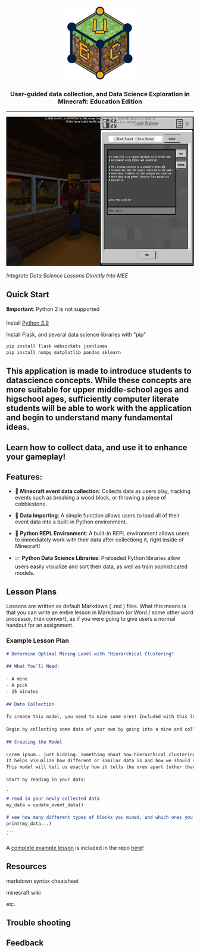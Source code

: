 <p align="center">
  <a href="https://github.com/ctakasakaubc/Minecraft_A-Minecraft_AI_Capstone">
    <img alt="UBC Data Science Addon for Minecraft: Education Edition" src="./Reference_Images/UBC_DS_Minecraft.png" height="200" />
  </a>
  <h3 align="center">User-guided data collection, and Data Science Exploration in Minecraft: Education Edition</h3>
</p>

---

<img alt="Image Showcasing the in-game Minecraft: Education Edition CodeBuilder with our REPL Environment app running inside" src="./Reference_Images/Minecraft_REPL.png" height="400"/>

_Integrate Data Science Lessons Directly Into MEE_

## Quick Start

**❗️Important**: Python 2 is not supported

Install [Python 3.9](https://www.python.org/downloads/)

Install Flask, and several data science libraries with "pip"

```bash
pip install flask websockets jsonlines 
pip install numpy matplotlib pandas sklearn
```

## This application is made to introduce students to datascience concepts. While these concepts are more suitable for upper middle-school ages and higschool ages, sufficiently computer literate students will be able to work with the application and begin to understand many fundamental ideas. 

## Learn how to collect data, and use it to enhance your gameplay!

## Features:

- 📁 __Minecraft event data collection__: Collects data as users play, tracking events such as breaking a wood block, or throwing a piece of cobblestone.
  
- 📑 __Data Importing__: A simple function allows users to load all of their event data into a built-in Python environment.
  
- 🐍 __Python REPL Environment__: A built-in REPL environment allows users to immediately work with their data after collectiong it, right inside of Minecraft!
  
- 📈 __Python Data Science Libraries__: Preloaded Python libraries allow users easily visualize and sort their data, as well as train sophisticated models.

## Lesson Plans

Lessons are written as default Markdown ( .md ) files. What this means is that you can write an entire lesson in Markdown (or Word / some other word processor, then convert), as if you were going to give users a normal handout for an assignment.

### Example Lesson Plan

```markdown
# Determine Optimal Mining Level with "Hierarchical Clustering"

## What You'll Need:

- A mine
- A pick
- 25 minutes

## Data Collection

To create this model, you need to mine some ores! Included with this lesson is some mining data collected by fellow Steves from around the world!

Begin by collecting some data of your own by going into a mine and collecting some coal, iron, gold, and redstone! If you can, mine yourself some diamonds too!

## Creating the Model

Lorem ipsum.. just kidding. Something about how hierarchical clustering is like a tree. 
It helps visualize how different or similar data is and how we should separate it into groups. 
This model will tell us exactly how it tells the ores apart (other than by name) so we can then use that logic in-game!

Start by reading in your data:

`
# read in your newly collected data
my_data = update_event_data()

# see how many different types of blocks you mined, and which ones you want to keep
print(my_data...)
...
`
```

A [complete example lesson](lessons/example_lesson/example_lesson.md) is included in the repo [here](lessons/example_lesson/example_lesson.md)!

## Resources

markdown syntax cheatsheet

minecraft wiki

etc.

## Trouble shooting

## Feedback
